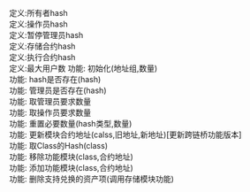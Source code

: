 定义:所有者hash  
定义:操作员hash  
定义:暂停管理员hash  
定义:存储合约hash  
定义:执行合约hash  
定义:最大用户数
功能: 初始化(地址组,数量)  
功能: hash是否存在(hash)  
功能: 管理员是否存在(hash)  
功能: 取管理员要求数量  
功能: 取操作员要求数量  
功能: 重置必要数量(hash类型,数量)  
功能: 更新模块合约地址(calss,旧地址,新地址)[更新跨链桥功能版本]  
功能: 取Class的Hash(class)  
功能: 移除功能模块(class,合约地址)  
功能: 添加功能模块(class,合约地址)  
功能: 删除支持兑换的资产项(调用存储模块功能)